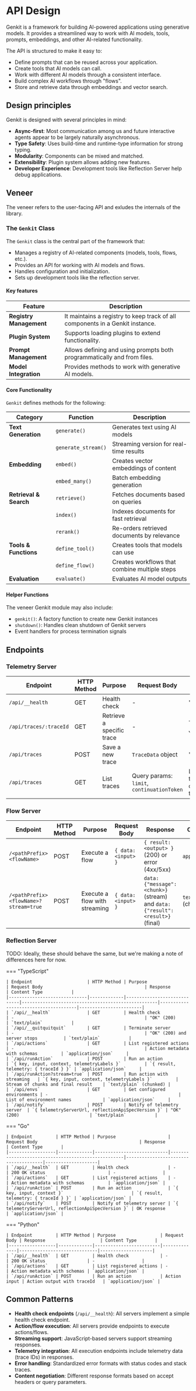 # API Design

Genkit is a framework for building AI-powered applications using generative
models. It provides a streamlined way to work with AI models, tools, prompts,
embeddings, and other AI-related functionality.

The API is structured to make it easy to:

* Define prompts that can be reused across your application.
* Create tools that AI models can call.
* Work with different AI models through a consistent interface.
* Build complex AI workflows through "flows".
* Store and retrieve data through embeddings and vector search.

## Design principles

Genkit is designed with several principles in mind:

* **Async-first**: Most communication among us and future interactive agents
  appear to be largely naturally asynchronous.
* **Type Safety**: Uses build-time and runtime-type information for strong
  typing.
* **Modularity**: Components can be mixed and matched.
* **Extensibility**: Plugin system allows adding new features.
* **Developer Experience**: Development tools like Reflection Server help debug
  applications.

## Veneer

The veneer refers to the user-facing API and exludes the internals of the
library.

### The `Genkit` Class

The `Genkit` class is the central part of the framework that:

* Manages a registry of AI-related components (models, tools, flows, etc.).
* Provides an API for working with AI models and flows.
* Handles configuration and initialization.
* Sets up development tools like the reflection server.

#### Key features

| Feature                 | Description                                                                   |
|-------------------------|-------------------------------------------------------------------------------|
| **Registry Management** | It maintains a registry to keep track of all components in a Genkit instance. |
| **Plugin System**       | Supports loading plugins to extend functionality.                             |
| **Prompt Management**   | Allows defining and using prompts both programmatically and from files.       |
| **Model Integration**   | Provides methods to work with generative AI models.                           |

#### Core Functionality

`Genkit` defines methods for the following:

| Category               | Function            | Description                                   |
|------------------------|---------------------|-----------------------------------------------|
| **Text Generation**    | `generate()`        | Generates text using AI models                |
|                        | `generate_stream()` | Streaming version for real-time results       |
| **Embedding**          | `embed()`           | Creates vector embeddings of content          |
|                        | `embed_many()`      | Batch embedding generation                    |
| **Retrieval & Search** | `retrieve()`        | Fetches documents based on queries            |
|                        | `index()`           | Indexes documents for fast retrieval          |
|                        | `rerank()`          | Re-orders retrieved documents by relevance    |
| **Tools & Functions**  | `define_tool()`     | Creates tools that models can use             |
|                        | `define_flow()`     | Creates workflows that combine multiple steps |
| **Evaluation**         | `evaluate()`        | Evaluates AI model outputs                    |

#### Helper Functions

The veneer Genkit module may also include:

* `genkit()`: A factory function to create new Genkit instances
* `shutdown()`: Handles clean shutdown of Genkit servers
* Event handlers for process termination signals

## Endpoints

### Telemetry Server

| Endpoint               | HTTP Method | Purpose                   | Request Body                               | Response                               | Content Type       |
|------------------------|-------------|---------------------------|--------------------------------------------|----------------------------------------|--------------------|
| `/api/__health`        | GET         | Health check              | -                                          | "OK" (200)                             | `text/plain`       |
| `/api/traces/:traceId` | GET         | Retrieve a specific trace | -                                          | Trace data JSON                        | `application/json` |
| `/api/traces`          | POST        | Save a new trace          | `TraceData` object                         | "OK" (200)                             | `text/plain`       |
| `/api/traces`          | GET         | List traces               | Query params: `limit`, `continuationToken` | List of traces with continuation token | `application/json` |

### Flow Server

| Endpoint                              | HTTP Method | Purpose                       | Request Body        | Response                                                                       | Content Type           |
|---------------------------------------|-------------|-------------------------------|---------------------|--------------------------------------------------------------------------------|------------------------|
| `/<pathPrefix><flowName>`             | POST        | Execute a flow                | `{ data: <input> }` | `{ result: <output> }` (200) or error (4xx/5xx)                                | `application/json`     |
| `/<pathPrefix><flowName>?stream=true` | POST        | Execute a flow with streaming | `{ data: <input> }` | `data: {"message": <chunk>}` (stream) and `data: {"result": <result>}` (final) | `text/plain` (chunked) |

### Reflection Server

TODO: Ideally, these should behave the same, but we're making a note of
differences here for now.

=== "TypeScript"

    | Endpoint                     | HTTP Method | Purpose                     | Request Body                                       | Response                             | Content Type           |
    |------------------------------|-------------|-----------------------------|----------------------------------------------------|--------------------------------------|------------------------|
    | `/api/__health`              | GET         | Health check                | -                                                  | "OK" (200)                           | `text/plain`           |
    | `/api/__quitquitquit`        | GET         | Terminate server            | -                                                  | "OK" (200) and server stops          | `text/plain`           |
    | `/api/actions`               | GET         | List registered actions     | -                                                  | Action metadata with schemas         | `application/json`     |
    | `/api/runAction`             | POST        | Run an action               | `{ key, input, context, telemetryLabels }`         | `{ result, telemetry: { traceId } }` | `application/json`     |
    | `/api/runAction?stream=true` | POST        | Run action with streaming   | `{ key, input, context, telemetryLabels }`         | Stream of chunks and final result    | `text/plain` (chunked) |
    | `/api/envs`                  | GET         | Get configured environments | -                                                  | List of environment names            | `application/json`     |
    | `/api/notify`                | POST        | Notify of telemetry server  | `{ telemetryServerUrl, reflectionApiSpecVersion }` | "OK" (200)                           | `text/plain`           |

=== "Go"

    | Endpoint         | HTTP Method | Purpose                    | Request Body                                       | Response                             | Content Type       |
    |------------------|-------------|----------------------------|----------------------------------------------------|--------------------------------------|--------------------|
    | `/api/__health`  | GET         | Health check               | -                                                  | 200 OK status                        | -                  |
    | `/api/actions`   | GET         | List registered actions    | -                                                  | Action metadata with schemas         | `application/json` |
    | `/api/runAction` | POST        | Run an action              | `{ key, input, context }`                          | `{ result, telemetry: { traceId } }` | `application/json` |
    | `/api/notify`    | POST        | Notify of telemetry server | `{ telemetryServerUrl, reflectionApiSpecVersion }` | OK response                          | `application/json` |

=== "Python"

    | Endpoint         | HTTP Method | Purpose                 | Request Body | Response                     | Content Type       |
    |------------------|-------------|-------------------------|--------------|------------------------------|--------------------|
    | `/api/__health`  | GET         | Health check            | -            | 200 OK status                | -                  |
    | `/api/actions`   | GET         | List registered actions | -            | Action metadata with schemas | `application/json` |
    | `/api/runAction` | POST        | Run an action           | Action input | Action output with traceId   | `application/json` |

## Common Patterns

* **Health check endpoints** (`/api/__health`): All servers implement a simple
  health check endpoint.
* **Action/flow execution**: All servers provide endpoints to execute
  actions/flows.
* **Streaming support**: JavaScript-based servers support streaming responses.
* **Telemetry integration**: All execution endpoints include telemetry data
  (trace IDs) in responses.
* **Error handling**: Standardized error formats with status codes and stack
  traces.
* **Content negotiation**: Different response formats based on accept headers or
  query parameters.
